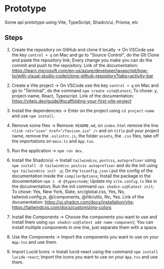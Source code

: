 # Prototype
Some api prototype using Vite, TypeScript, Shadcn/ui, Prisma, etc

## Steps

1. Create the repository on GitHub and clone it locally -> On VSCode use the key `control + q` on Mac and go to "Source Control",
do the Git Clone and paste the repository link; Every change you make you can do the commit and push to the repository.
Link of the documentation: https://learn.microsoft.com/en-us/azure/developer/javascript/how-to/with-visual-studio-code/clone-github-repository?tabs=activity-bar

2. Create a Vite project -> On VSCode use the key `control + q` on Mac and go to "Terminal", do the command `npm create vite@latest`; To chose: y, project-name, React, Typescript.
Link of the documentation: https://vitejs.dev/guide/#scaffolding-your-first-vite-project

3. Install the dependencies -> Enter on the project using `cd project-name` and use `npm install`.

4. Remove some files -> Remove: `README.md`, on `index.html` remove the line `<link rel="icon" href="/favicon.ico" />` and on `title` pull your project name, remove the `.eslintrc.js`, the folder `assets`, the `.css` files, take off the importations on `main.ts` and `App.tsx`.

5. Run the application -> `npm run dev`.

6. Install the Shadcn/ui -> Install `tailwindcss`, `postcss`, `autoprefixer` using `npm install -D tailwindcss postcss autoprefixer` and do the init using `npx tailwindcss init -p`; On my `tsconfig.json` i put the config of the documentation inside the `compilerOptions`; Install the package in the documentation `npm i -D @types/node`; Update my `vite.config.ts` like in the documentation; Run the init command `npx shadcn-ui@latest init`; To chose: Yes, New York, Slate, src/global.css, Yes, No,
tailwind.config.js, @/components, @/lib/utils, No, Yes.
Link of the documentation: https://ui.shadcn.com/docs/installation/vite; https://tailwindcss.com/docs/customizing-colors

7. Install the Components -> Choose the components you want to use and install them using `npx shadcn-ui@latest add name-component`; You can install multiple components in one line, just separate them with a space.

8. Use the Components -> Import the components you want to use on your `App.tsx` and use them.

9. Import Lucid Icons -> Install lucid-react using the command `npm install lucide-react`; Import the icons you want to use on your `App.tsx` and use them.